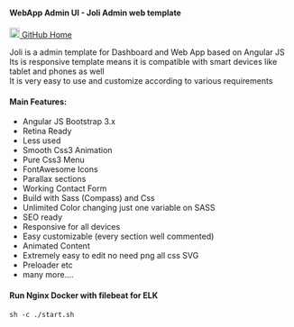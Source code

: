 

#### WebApp Admin UI - Joli Admin web template

[<img src="https://github.com/favicon.ico" width="18"> GitHub Home ](https://github.com/sbilly/joli-admin)


Joli is a admin template for Dashboard and Web App based on Angular JS  
Its is responsive template means it is compatible with smart devices like tablet and phones as well  
It is very easy to use and customize according to various requirements  

#### Main Features:

- Angular JS Bootstrap 3.x
- Retina Ready
- Less used
- Smooth Css3 Animation
- Pure Css3 Menu
- FontAwesome Icons
- Parallax sections
- Working Contact Form
- Build with Sass (Compass) and Css
- Unlimited Color changing just one variable on SASS
- SEO ready
- Responsive for all devices
- Easy customizable (every section well commented)
- Animated Content
- Extremely easy to edit no need png all css SVG
- Preloader etc
- many more….


#### Run Nginx Docker with filebeat for ELK
```
sh -c ./start.sh
```

